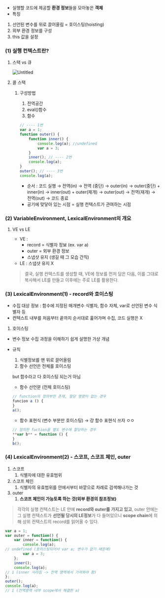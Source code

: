 - 실행할 코드에 제공할 **환경 정보**들을 모아놓은 **객체**
- 특징
1. 선언된 변수를 위로 끌어올림 = 호이스팅(hoisting)
2. 외부 환경 정보를 구성
3. this 값을 설정

### (1) 실행 컨텍스트란?

1. 스택 vs 큐
    
    ![Untitled](https://prod-files-secure.s3.us-west-2.amazonaws.com/f3b9e5d5-5b07-43a2-973a-52431632687a/638aaf6b-3161-4259-a093-0ebc2c9be327/Untitled.png)
    
2. 콜 스택
    1. 구성방법
        1. 전역공간
        2. eval()함수
        3. 함수
        
        ```jsx
        // ---- 1번
        var a = 1;
        function outer() {
        	function inner() {
        		console.log(a); //undefined
        		var a = 3;
        	}
        	inner(); // ---- 2번
        	console.log(a);
        }
        outer(); // ---- 3번
        console.log(a);
        ```
        
        - 순서 : 코드 실행 → 전역(in) → 전역 (중단) → outer(in) → outer(중단) + inner(in) → inner(out) + outer(재개) → outer(out) → 전역(재개) → 전역(out) → 코드 종료
        - 공기에 맞닿아 있는 시점 = 실행 컨텍스트가 관여하는 시점

### (2) VariableEnvironment, LexicalEnvironment의 개요

1. VE vs LE
    - VE :
        - record = 식별자 정뵤 (ex. var a)
        - outer = 외부 환경 정보
        - 스냅샷 유지 (생길 때 그 모습 간직)
    - LE : 스냅샷 유지 X
    
    > 결국, 실행 컨텍스트를 생성할 때, VE에 정보를 먼저 담은 다음, 이를 그대로 복사해서 LE를 만들고 이후에는 주로 LE를 활용한다.
    > 

### (3) LexicalEnvironment(1) - record와 호이스팅

- 수집 대상 정보 : 함수에 지정된 매개변수 식별자, 함수 자체, var로 선언된 변수 식별자 등
- 컨텍스트 내부를 처음부터 끝까지 순서대로 훑어가며 수집, 코드 실행은 X
1. 호이스팅
- 변수 정보 수집 과정을 이해하기 쉽게 설명한 가상 개념
- 규칙
    1. 식별정보를 맨 위로 끌어올림
    2. 함수 선언은 전체를 호이스팅
    
    but 함수라고 다 호이스팅 되는거 아님
    
    - 함수 선언문 (전체 호이스팅)
    
    ```jsx
    // function의 정의부만 존재, 할당 명령이 없는 경우
    funcion a () {
    }
    a();
    ```
    
    - 함수 표현식 (변수 부분만 호이스팅) → 걍 함수 표현식 쓰자 ㅇㅇ
    
    ```jsx
    // 정의한 fuction을 별도 변수에 할당하는 경우
    **var b** = function () {
    }
    b();
    ```
    

### (4) LexicalEnvironment(2) - 스코프, 스코프 체인, outer

1. 스코프
    1. 식별자에 대한 유효범위
2. 스코프 체인
    1. 식별자의 유효범위를 안에서부터 바깥으로 차례로 검색해나가는 것
3. outer
    1. **스코프 체인이 가능토록 하는 것(외부 환경의 참조정보)**

> 각각의 실행 컨텍스트는 LE 안에 **record와 outer를 가지고 있고**, outer 안에는 그 실행 컨텍스트가 **선언될 당시의 LE정보**가 다 들어있으니 **scope chain**에 의해 상위 컨텍스트의 record를 읽어올 수 있다.
> 

```jsx
var a = 1;
var outer = function() {
	var inner = function() {
		console.log(a); 
// undefined (호이스팅되어서 var a; 변수가 없기 때문에)
		var a = 3;
	};
	inner();
	console.log(a); 
// 1 (inner 사라짐 -> 전역 영역에서 가져와야 함)
};
outer();
console.log(a); 
// 1 (전역영역 내부 scope에서 해결한 a)
```